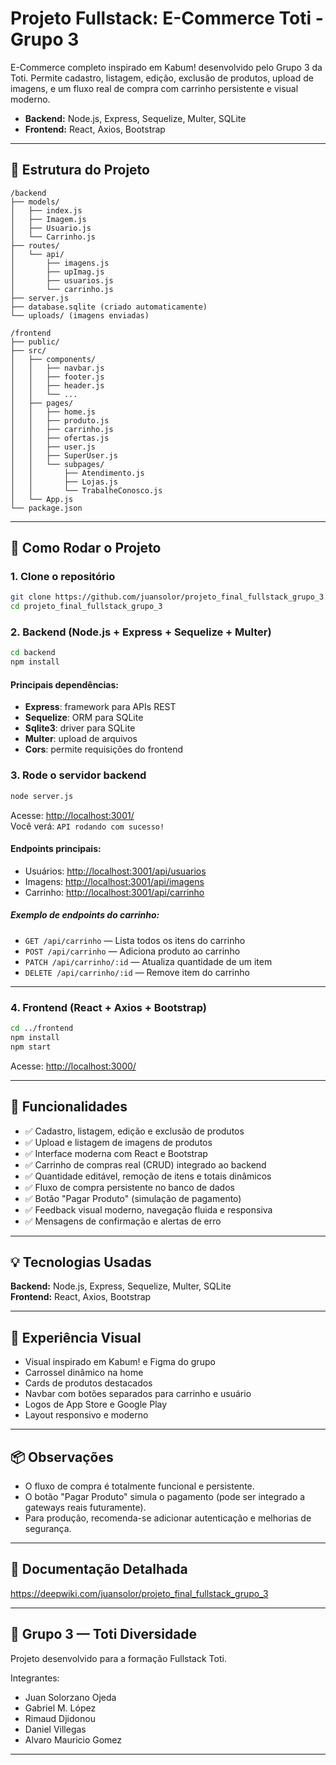 # Projeto Fullstack: E-Commerce Toti - Grupo 3

E-Commerce completo inspirado em Kabum! desenvolvido pelo Grupo 3 da Toti. Permite cadastro, listagem, edição, exclusão de produtos, upload de imagens, e um fluxo real de compra com carrinho persistente e visual moderno.

- **Backend:** Node.js, Express, Sequelize, Multer, SQLite
- **Frontend:** React, Axios, Bootstrap

---

## 🧱 Estrutura do Projeto

```
/backend
├── models/
│   ├── index.js
│   ├── Imagem.js
│   ├── Usuario.js
│   └── Carrinho.js
├── routes/
│   └── api/
│       ├── imagens.js
│       ├── upImag.js
│       ├── usuarios.js
│       └── carrinho.js
├── server.js
├── database.sqlite (criado automaticamente)
└── uploads/ (imagens enviadas)
 
/frontend
├── public/
├── src/
│   ├── components/
│   │   ├── navbar.js
│   │   ├── footer.js
│   │   ├── header.js
│   │   └── ...
│   ├── pages/
│   │   ├── home.js
│   │   ├── produto.js
│   │   ├── carrinho.js
│   │   ├── ofertas.js
│   │   ├── user.js
│   │   ├── SuperUser.js
│   │   └── subpages/
│   │       ├── Atendimento.js
│   │       ├── Lojas.js
│   │       └── TrabalheConosco.js
│   └── App.js
└── package.json
```

---

## 🚀 Como Rodar o Projeto

### 1. Clone o repositório

```bash
git clone https://github.com/juansolor/projeto_final_fullstack_grupo_3.git
cd projeto_final_fullstack_grupo_3
```

### 2. Backend (Node.js + Express + Sequelize + Multer)

```bash
cd backend
npm install
```

#### Principais dependências:
- **Express**: framework para APIs REST
- **Sequelize**: ORM para SQLite
- **Sqlite3**: driver para SQLite
- **Multer**: upload de arquivos
- **Cors**: permite requisições do frontend

### 3. Rode o servidor backend

```bash
node server.js
```

Acesse: [http://localhost:3001/](http://localhost:3001/)  
Você verá: `API rodando com sucesso!`

#### Endpoints principais:
- Usuários: [http://localhost:3001/api/usuarios](http://localhost:3001/api/usuarios)
- Imagens: [http://localhost:3001/api/imagens](http://localhost:3001/api/imagens)
- Carrinho: [http://localhost:3001/api/carrinho](http://localhost:3001/api/carrinho)

##### Exemplo de endpoints do carrinho:
- `GET /api/carrinho` — Lista todos os itens do carrinho
- `POST /api/carrinho` — Adiciona produto ao carrinho
- `PATCH /api/carrinho/:id` — Atualiza quantidade de um item
- `DELETE /api/carrinho/:id` — Remove item do carrinho

---

### 4. Frontend (React + Axios + Bootstrap)

```bash
cd ../frontend
npm install
npm start
```

Acesse: [http://localhost:3000/](http://localhost:3000/)

---

## 🔄 Funcionalidades

- ✅ Cadastro, listagem, edição e exclusão de produtos
- ✅ Upload e listagem de imagens de produtos
- ✅ Interface moderna com React e Bootstrap
- ✅ Carrinho de compras real (CRUD) integrado ao backend
- ✅ Quantidade editável, remoção de itens e totais dinâmicos
- ✅ Fluxo de compra persistente no banco de dados
- ✅ Botão "Pagar Produto" (simulação de pagamento)
- ✅ Feedback visual moderno, navegação fluida e responsiva
- ✅ Mensagens de confirmação e alertas de erro

---

## 💡 Tecnologias Usadas

**Backend:** Node.js, Express, Sequelize, Multer, SQLite  
**Frontend:** React, Axios, Bootstrap

---

## 🎨 Experiência Visual

- Visual inspirado em Kabum! e Figma do grupo
- Carrossel dinâmico na home
- Cards de produtos destacados
- Navbar com botões separados para carrinho e usuário
- Logos de App Store e Google Play
- Layout responsivo e moderno

---

## 📦 Observações

- O fluxo de compra é totalmente funcional e persistente.
- O botão "Pagar Produto" simula o pagamento (pode ser integrado a gateways reais futuramente).
- Para produção, recomenda-se adicionar autenticação e melhorias de segurança.

---

## 📄 Documentação Detalhada

https://deepwiki.com/juansolor/projeto_final_fullstack_grupo_3

---

## 👥 Grupo 3 — Toti Diversidade

Projeto desenvolvido para a formação Fullstack Toti.

Integrantes:

- Juan Solorzano Ojeda
- Gabriel M. López
- Rimaud Djidonou
- Daniel Villegas
- Alvaro Mauricio Gomez
---
